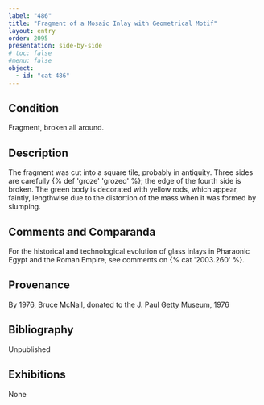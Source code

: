 ```yaml
---
label: "486"
title: "Fragment of a Mosaic Inlay with Geometrical Motif"
layout: entry
order: 2095
presentation: side-by-side
# toc: false
#menu: false 
object:
  - id: "cat-486"
---
```


## Condition

Fragment, broken all around.

## Description

The fragment was cut into a square tile, probably in antiquity. Three sides are carefully {% def 'groze' 'grozed' %}; the edge of the fourth side is broken. The green body is decorated with yellow rods, which appear, faintly, lengthwise due to the distortion of the mass when it was formed by slumping.

## Comments and Comparanda

For the historical and technological evolution of glass inlays in Pharaonic Egypt and the Roman Empire, see comments on {% cat '2003.260' %}.

## Provenance

By 1976, Bruce McNall, donated to the J. Paul Getty Museum, 1976

## Bibliography

Unpublished

## Exhibitions

None